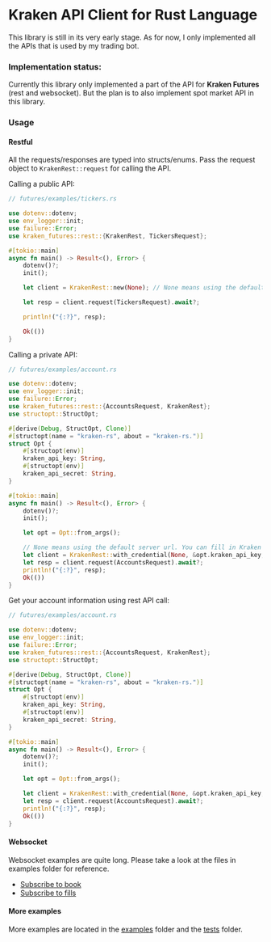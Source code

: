 Kraken API Client for Rust Language
=================

This library is still in its very early stage. As for now, I only implemented all the APIs that is used by my trading bot. 

### Implementation status:

Currently this library only implemented a part of the API for **Kraken Futures** (rest and websocket). But the plan is to also implement spot market API in this library.

### Usage

#### Restful

All the requests/responses are typed into structs/enums. Pass the request object to `KrakenRest::request` for calling the API.

Calling a public API:

```rust
// futures/examples/tickers.rs

use dotenv::dotenv;
use env_logger::init;
use failure::Error;
use kraken_futures::rest::{KrakenRest, TickersRequest};

#[tokio::main]
async fn main() -> Result<(), Error> {
    dotenv()?;
    init();

    let client = KrakenRest::new(None); // None means using the default server url. You can fill in Kraken's internal URL here if you whitelisted your IP.

    let resp = client.request(TickersRequest).await?;

    println!("{:?}", resp);

    Ok(())
}
```

Calling a private API:

```rust
// futures/examples/account.rs

use dotenv::dotenv;
use env_logger::init;
use failure::Error;
use kraken_futures::rest::{AccountsRequest, KrakenRest};
use structopt::StructOpt;

#[derive(Debug, StructOpt, Clone)]
#[structopt(name = "kraken-rs", about = "kraken-rs.")]
struct Opt {
    #[structopt(env)]
    kraken_api_key: String,
    #[structopt(env)]
    kraken_api_secret: String,
}

#[tokio::main]
async fn main() -> Result<(), Error> {
    dotenv()?;
    init();

    let opt = Opt::from_args();

    // None means using the default server url. You can fill in Kraken's internal URL here if you whitelisted your IP.
    let client = KrakenRest::with_credential(None, &opt.kraken_api_key, &opt.kraken_api_secret); 
    let resp = client.request(AccountsRequest).await?;
    println!("{:?}", resp);
    Ok(())
}
```

Get your account information using rest API call:

```rust
// futures/examples/account.rs

use dotenv::dotenv;
use env_logger::init;
use failure::Error;
use kraken_futures::rest::{AccountsRequest, KrakenRest};
use structopt::StructOpt;

#[derive(Debug, StructOpt, Clone)]
#[structopt(name = "kraken-rs", about = "kraken-rs.")]
struct Opt {
    #[structopt(env)]
    kraken_api_key: String,
    #[structopt(env)]
    kraken_api_secret: String,
}

#[tokio::main]
async fn main() -> Result<(), Error> {
    dotenv()?;
    init();

    let opt = Opt::from_args();

    let client = KrakenRest::with_credential(None, &opt.kraken_api_key, &opt.kraken_api_secret);
    let resp = client.request(AccountsRequest).await?;
    println!("{:?}", resp);
    Ok(())
}
```

#### Websocket

Websocket examples are quite long. Please take a look at the files in examples folder for reference.

* [Subscribe to book](futures/examples/book.rs)
* [Subscribe to fills](futures/examples/fills.rs)

#### More examples

More examples are located in the [examples](futures/examples) folder and the [tests](futures/tests) folder.
